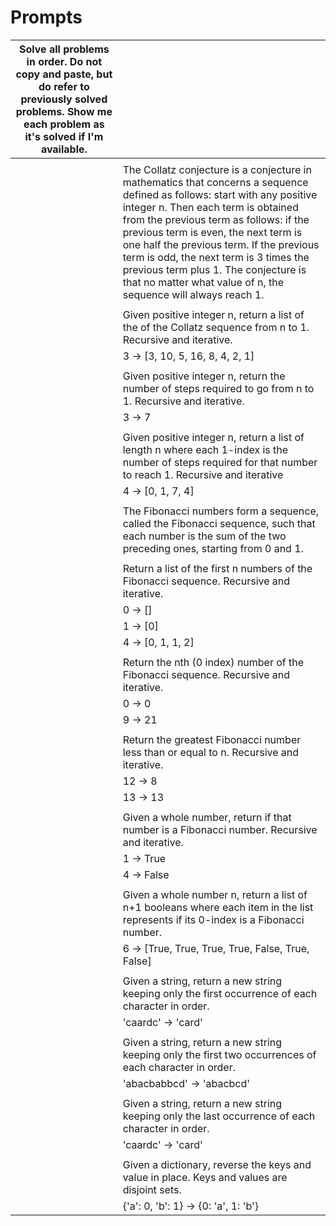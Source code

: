 # Prompts

| Solve all problems in order. Do not copy and paste, but do refer to previously solved problems. Show me each problem as it's solved if I'm available. |  |
| :-: | :-- |
|  |  |
|  | The Collatz conjecture is a conjecture in mathematics that concerns a sequence defined as follows: start with any positive integer n. Then each term is obtained from the previous term as follows: if the previous term is even, the next term is one half the previous term. If the previous term is odd, the next term is 3 times the previous term plus 1. The conjecture is that no matter what value of n, the sequence will always reach 1. |
|  |  |
|  | Given positive integer n, return a list of the of the Collatz sequence from n to 1. Recursive and iterative. |
|  | 3 -&gt; \[3, 10, 5, 16, 8, 4, 2, 1\] |
|  |  |
|  | Given positive integer n, return the number of steps required to go from n to 1. Recursive and iterative. |
|  | 3 -&gt; 7 |
|  |  |
|  | Given positive integer n, return a list of length n where each 1-index is the number of steps required for that number to reach 1. Recursive and iterative |
|  | 4 -&gt; \[0, 1, 7, 4\] |
|  |  |
|  | The Fibonacci numbers form a sequence, called the Fibonacci sequence, such that each number is the sum of the two preceding ones, starting from 0 and 1. |
|  |  |
|  | Return a list of the first n numbers of the Fibonacci sequence. Recursive and iterative. |
|  | 0 -&gt; \[\] |
|  | 1 -&gt; \[0\] |
|  | 4 -&gt; \[0, 1, 1, 2\] |
|  |  |
|  | Return the nth \(0 index\) number of the Fibonacci sequence. Recursive and iterative. |
|  | 0 -&gt; 0 |
|  | 9 -&gt; 21 |
|  |  |
|  | Return the greatest Fibonacci number less than or equal to n. Recursive and iterative. |
|  | 12 -&gt; 8 |
|  | 13 -&gt; 13 |
|  |  |
|  | Given a whole number, return if that number is a Fibonacci number. Recursive and iterative. |
|  | 1 -&gt; True |
|  | 4 -&gt; False |
|  |  |
|  | Given a whole number n, return a list of n+1 booleans where each item in the list represents if its 0-index is a Fibonacci number. |
|  | 6 -&gt; \[True, True, True, True, False, True, False\] |
|  |  |
|  | Given a string, return a new string keeping only the first occurrence of each character in order. |
|  | 'caardc' -&gt; 'card' |
|  |  |
|  | Given a string, return a new string keeping only the first two occurrences of each character in order. |
|  | 'abacbabbcd' -&gt; 'abacbcd' |
|  |  |
|  | Given a string, return a new string keeping only the last occurrence of each character in order. |
|  | 'caardc' -&gt; 'card' |
|  |  |
|  | Given a dictionary, reverse the keys and value in place. Keys and values are disjoint sets. |
|  | {'a': 0, 'b': 1} -&gt; {0: 'a', 1: 'b'} |
